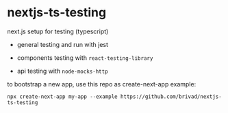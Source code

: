 # nextjs-ts-testing

next.js setup for testing (typescript)

- general testing and run with jest

- components testing with `react-testing-library`

- api testing with `node-mocks-http`

to bootstrap a new app, use this repo as create-next-app example:

`npx create-next-app my-app --example https://github.com/brivad/nextjs-ts-testing`
